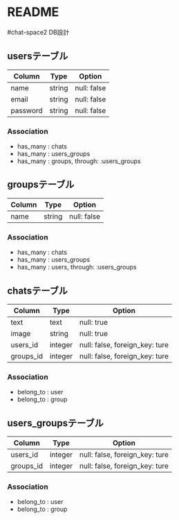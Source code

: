 # README
#chat-space2 DB設計
## usersテーブル
| Column | Type | Option |
| ------ | ---- | ------ |
| name | string | null: false |
| email | string | null: false |
| password | string | null: false |
### Association
- has_many : chats
- has_many : users_groups
- has_many : groups,  through:  :users_groups

## groupsテーブル
| Column | Type | Option |
| ------ | ---- | ------ |
| name | string | null: false |
### Association
- has_many : chats
- has_many : users_groups
- has_many : users,  through:  :users_groups

## chatsテーブル
| Column | Type | Option |
| ------ | ---- | ------ |
| text | text | null: true |
| image | string | null: true |
| users_id | integer | null: false, foreign_key: ture |
| groups_id | integer | null: false, foreign_key: ture |
### Association
- belong_to : user
- belong_to : group

## users_groupsテーブル
| Column | Type | Option |
| ------ | ---- | ------ |
| users_id | integer | null: false, foreign_key: ture |
| groups_id | integer | null: false, foreign_key: ture |
### Association
- belong_to : user
- belong_to : group

